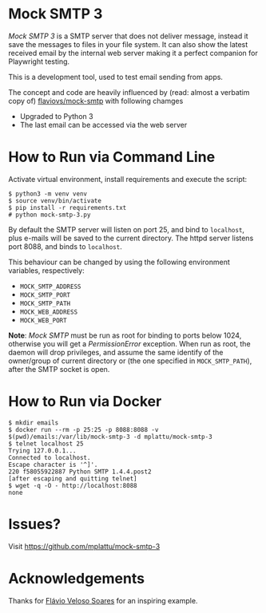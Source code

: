 # Mock SMTP 3

_Mock SMTP 3_ is a SMTP server that does not deliver message, instead it save
the messages to files in your file system. It can also show the latest received
email by the internal web server making it a perfect companion for Playwright
testing.

This is a development tool, used to test email sending from apps.

The concept and code are heavily influenced by (read: almost a verbatim copy of) 
[flaviovs/mock-smtp](https://github.com/flaviovs/mock-smtp) with following
chamges
 - Upgraded to Python 3
 - The last email can be accessed via the web server

# How to Run via Command Line

Activate virtual environment, install requirements and execute the script:

```
$ python3 -m venv venv
$ source venv/bin/activate
$ pip install -r requirements.txt
# python mock-smtp-3.py
``````

By default the SMTP server will listen on port 25, and bind to `localhost`, plus
e-mails will be saved to the current directory. The httpd server listens port 8088,
and binds to `localhost`.

This behaviour can be changed by using the following environment variables, respectively:

 - `MOCK_SMTP_ADDRESS`
 - `MOCK_SMTP_PORT`
 - `MOCK_SMTP_PATH`
 - `MOCK_WEB_ADDRESS`
 - `MOCK_WEB_PORT`

**Note**: _Mock SMTP_ must be run as root for binding to ports below 1024,
otherwise you will get a _PermissionError_ exception. When run as root, the
daemon will drop privileges, and assume the same identify of the owner/group
of current directory or (the one specified in `MOCK_SMTP_PATH`), after the
SMTP socket is open.

# How to Run via Docker

```
$ mkdir emails
$ docker run --rm -p 25:25 -p 8088:8088 -v $(pwd)/emails:/var/lib/mock-smtp-3 -d mplattu/mock-smtp-3
$ telnet localhost 25
Trying 127.0.0.1...
Connected to localhost.
Escape character is '^]'.
220 f58055922887 Python SMTP 1.4.4.post2
[after escaping and quitting telnet]
$ wget -q -O - http://localhost:8088
none
```

# Issues?

Visit https://github.com/mplattu/mock-smtp-3

# Acknowledgements

Thanks for [Flávio Veloso Soares](https://github.com/flaviovs) for an inspiring example.
